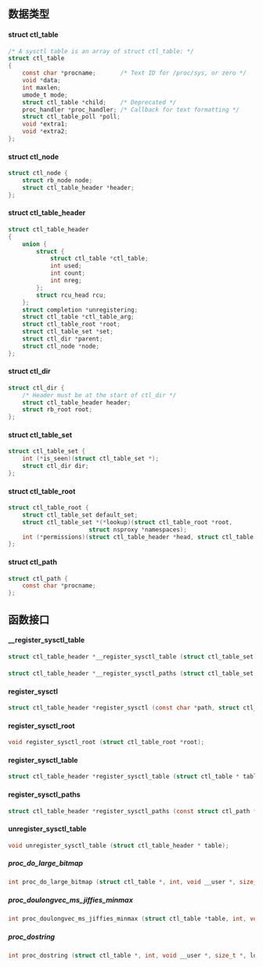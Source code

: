 
## 数据类型

#### struct ctl_table

```c
/* A sysctl table is an array of struct ctl_table: */
struct ctl_table 
{
	const char *procname;		/* Text ID for /proc/sys, or zero */
	void *data;
	int maxlen;
	umode_t mode;
	struct ctl_table *child;	/* Deprecated */
	proc_handler *proc_handler;	/* Callback for text formatting */
	struct ctl_table_poll *poll;
	void *extra1;
	void *extra2;
};
```

#### struct ctl_node

```c
struct ctl_node {
	struct rb_node node;
	struct ctl_table_header *header;
};
```

#### struct ctl_table_header

```c
struct ctl_table_header
{
	union {
		struct {
			struct ctl_table *ctl_table;
			int used;
			int count;
			int nreg;
		};
		struct rcu_head rcu;
	};
	struct completion *unregistering;
	struct ctl_table *ctl_table_arg;
	struct ctl_table_root *root;
	struct ctl_table_set *set;
	struct ctl_dir *parent;
	struct ctl_node *node;
};
```



#### struct ctl_dir

```c
struct ctl_dir {
	/* Header must be at the start of ctl_dir */
	struct ctl_table_header header;
	struct rb_root root;
};
```

#### struct ctl_table_set

```c
struct ctl_table_set {
	int (*is_seen)(struct ctl_table_set *);
	struct ctl_dir dir;
};
```


#### struct ctl_table_root

```c
struct ctl_table_root {
	struct ctl_table_set default_set;
	struct ctl_table_set *(*lookup)(struct ctl_table_root *root,
					   struct nsproxy *namespaces);
	int (*permissions)(struct ctl_table_header *head, struct ctl_table *table);
};
```

#### struct ctl_path

```c
struct ctl_path {
	const char *procname;
};
```

## 函数接口



#### __register_sysctl_table

```c
struct ctl_table_header *__register_sysctl_table (struct ctl_table_set *set, const char *path, struct ctl_table *table);
```

#### 

```c
struct ctl_table_header *__register_sysctl_paths (struct ctl_table_set *set, const struct ctl_path *path, struct ctl_table *table);
```

#### register_sysctl

```c
struct ctl_table_header *register_sysctl (const char *path, struct ctl_table *table);
```

#### register_sysctl_root

```c
void register_sysctl_root (struct ctl_table_root *root);
```

#### register_sysctl_table

```c
struct ctl_table_header *register_sysctl_table (struct ctl_table * table);
```

#### register_sysctl_paths

```c
struct ctl_table_header *register_sysctl_paths (const struct ctl_path *path, struct ctl_table *table);
```


#### unregister_sysctl_table

```c
void unregister_sysctl_table (struct ctl_table_header * table);
```



##### proc_do_large_bitmap

```c
int proc_do_large_bitmap (struct ctl_table *, int, void __user *, size_t *, loff_t *);
```

##### proc_doulongvec_ms_jiffies_minmax
```c
int proc_doulongvec_ms_jiffies_minmax (struct ctl_table *table, int, void __user *, size_t *, loff_t *);
```


##### proc_dostring

```c
int proc_dostring (struct ctl_table *, int, void __user *, size_t *, loff_t *);
```
